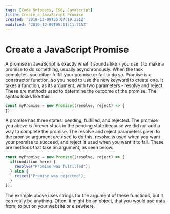 ```yaml
---
tags: [Code Snippets, ES6, Javascript]
title: Create a JavaScript Promise
created: '2019-12-09T05:07:19.231Z'
modified: '2019-12-09T05:11:11.715Z'
---
```


Create a JavaScript Promise
===========================

A promise in JavaScript is exactly what it sounds like - you use it to make a promise to do something, usually asynchronously. When the task completes, you either fulfill your promise or fail to do so. Promise is a constructor function, so you need to use the new keyword to create one. It takes a function, as its argument, with two parameters - resolve and reject. These are methods used to determine the outcome of the promise. The syntax looks like this:
``` javascript
const myPromise = new Promise((resolve, reject) => {
});

```
A promise has three states: pending, fulfilled, and rejected. The promise you above is forever stuck in the pending state because we did not add a way to complete the promise. The resolve and reject parameters given to the promise argument are used to do this. resolve is used when you want your promise to succeed, and reject is used when you want it to fail. These are methods that take an argument, as seen below.
``` javascript
const myPromise = new Promise((resolve, reject) => {
  if(condition here) {
    resolve("Promise was fulfilled");
  } else {
    reject("Promise was rejected");
  }
});

```
The example above uses strings for the argument of these functions, but it can really be anything. Often, it might be an object, that you would use data from, to put on your website or elsewhere.
